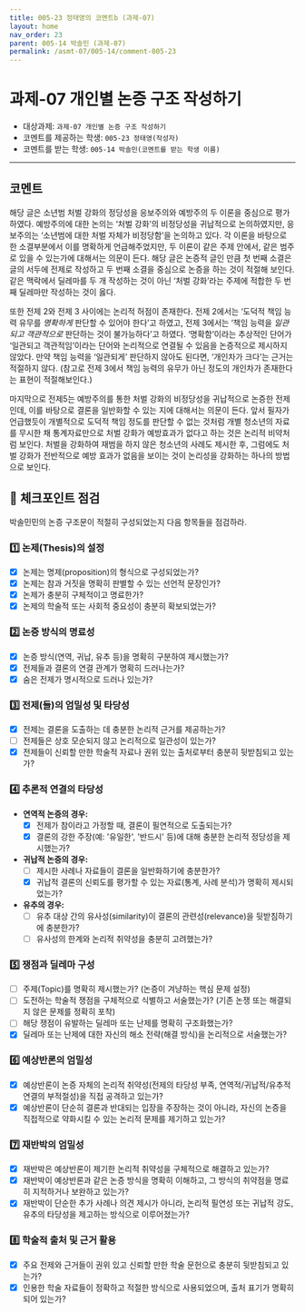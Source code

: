 ```yaml
---
title: 005-23 정태영의 코멘트b (과제-07) 
layout: home
nav_order: 23
parent: 005-14 박솔민 (과제-07)
permalink: /asmt-07/005-14/comment-005-23
---
```


# 과제-07 개인별 논증 구조 작성하기

- 대상과제: `과제-07 개인별 논증 구조 작성하기`
- 코멘트를 제공하는 학생: `005-23 정태영(작성자)` 
- 코멘트를 받는 학생: `005-14 박솔민(코멘트를 받는 학생 이름)` 

---

## 코멘트

해당 글은 소년범 처벌 강화의 정당성을 응보주의와 예방주의 두 이론을 중심으로 평가하였다. 예방주의에 대한 논의는 ‘처벌 강화’의 비정당성을 귀납적으로 논의하였지만, 응보주의는 ‘소년범에 대한 처벌 자체가 비정당함’을 논의하고 있다. 각 이론을 바탕으로 한 소결부분에서 이를 명확하게 언급해주었지만, 두 이론이 같은 주제 안에서, 같은 범주로 있을 수 있는가에 대해서는 의문이 든다. 해당 글은 논증적 글인 만큼 첫 번째 소결은 글의 서두에 전제로 작성하고 두 번째 소결을 중심으로 논증을 하는 것이 적절해 보인다. 같은 맥락에서 딜레마를 두 개 작성하는 것이 아닌 ‘처벌 강화’라는 주제에 적합한 두 번째 딜레마만 작성하는 것이 옳다. 

또한 전제 2와 전제 3 사이에는 논리적 허점이 존재한다. 전제 2에서는 ‘도덕적 책임 능력 유무를 *명확하게* 판단할 수 있어야 한다’고 하였고, 전제 3에서는 ‘책임 능력을 *일관되고 객관적으로* 판단하는 것이 불가능하다’고 하였다. ‘명확함’이라는 추상적인 단어가 ‘일관되고 객관적임’이라는 단어와 논리적으로 연결될 수 있음을 논증적으로 제시하지 않았다. 만약 책임 능력을 ‘일관되게’ 판단하지 않아도 된다면, ‘개인차가 크다’는 근거는 적절하지 않다. (참고로 전제 3에서 책임 능력의 유무가 아닌 정도의 개인차가 존재한다는 표현이 적절해보인다.)

마지막으로 전제5는 예방주의를 통한 처벌 강화의 비정당성을 귀납적으로 논증한 전제인데, 이를 바탕으로 결론을 일반화할 수 있는 지에 대해서는 의문이 든다. 앞서 필자가 언급했듯이 개별적으로 도덕적 책임 정도를 판단할 수 없는 것처럼 개별 청소년의 자료를 무시한 채 통계자료만으로 처벌 강화가 예방효과가 없다고 하는 것은 논리적 비약처럼 보인다. 처벌을 강화하여 재범을 하지 않은 청소년의 사례도 제시한 후, 그럼에도 처벌 강화가 전반적으로 예방 효과가 없음을 보이는 것이 논리성을 강화하는 하나의 방법으로 보인다.

## 📌 체크포인트 점검

박솔민민의 논증 구조문이 적절히 구성되었는지 다음 항목들을 점검하라.

### 1️⃣ **논제(Thesis)의 설정**
- [x] 논제는 명제(proposition)의 형식으로 구성되었는가?
- [x] 논제는 참과 거짓을 명확히 판별할 수 있는 선언적 문장인가?
- [x] 논제가 충분히 구체적이고 명료한가?
- [x] 논제의 학술적 또는 사회적 중요성이 충분히 확보되었는가?

### 2️⃣ **논증 방식의 명료성**
- [x] 논증 방식(연역, 귀납, 유추 등)을 명확히 구분하여 제시했는가?
- [x] 전제들과 결론의 연결 관계가 명확히 드러나는가?
- [x] 숨은 전제가 명시적으로 드러나 있는가?

### 3️⃣ **전제(들)의 엄밀성 및 타당성**
- [x] 전제는 결론을 도출하는 데 충분한 논리적 근거를 제공하는가?
- [ ] 전제들은 상호 모순되지 않고 논리적으로 일관성이 있는가?
- [x] 전제들이 신뢰할 만한 학술적 자료나 권위 있는 출처로부터 충분히 뒷받침되고 있는가?

### 4️⃣ **추론적 연결의 타당성**
- **연역적 논증의 경우:**
  - [x] 전제가 참이라고 가정할 때, 결론이 필연적으로 도출되는가?
  - [x] 결론의 강한 주장(예: '유일한', '반드시' 등)에 대해 충분한 논리적 정당성을 제시했는가?

- **귀납적 논증의 경우:**
  - [ ] 제시한 사례나 자료들이 결론을 일반화하기에 충분한가?
  - [x] 귀납적 결론의 신뢰도를 평가할 수 있는 자료(통계, 사례 분석)가 명확히 제시되었는가?

- **유추의 경우:**
  - [ ] 유추 대상 간의 유사성(similarity)이 결론의 관련성(relevance)을 뒷받침하기에 충분한가?
  - [ ] 유사성의 한계와 논리적 취약성을 충분히 고려했는가?

### 5️⃣ **쟁점과 딜레마 구성**
- [ ] 주제(Topic)를 명확히 제시했는가? (논증이 겨냥하는 핵심 문제 설정)
- [ ] 도전하는 학술적 쟁점을 구체적으로 식별하고 서술했는가? (기존 논쟁 또는 해결되지 않은 문제를 정확히 포착)
- [ ] 해당 쟁점이 유발하는 딜레마 또는 난제를 명확히 구조화했는가?
- [x] 딜레마 또는 난제에 대한 자신의 해소 전략(해결 방식)을 논리적으로 서술했는가?

### 6️⃣ **예상반론의 엄밀성**
- [x] 예상반론이 논증 자체의 논리적 취약성(전제의 타당성 부족, 연역적/귀납적/유추적 연결의 부적절성)을 직접 공격하고 있는가?
- [x] 예상반론이 단순히 결론과 반대되는 입장을 주장하는 것이 아니라, 자신의 논증을 직접적으로 약화시킬 수 있는 논리적 문제를 제기하고 있는가?

### 7️⃣ **재반박의 엄밀성**
- [x] 재반박은 예상반론이 제기한 논리적 취약성을 구체적으로 해결하고 있는가?
- [x] 재반박이 예상반론과 같은 논증 방식을 명확히 이해하고, 그 방식의 취약점을 명료히 지적하거나 보완하고 있는가?
- [x] 재반박이 단순한 추가 사례나 의견 제시가 아니라, 논리적 필연성 또는 귀납적 강도, 유추의 타당성을 제고하는 방식으로 이루어졌는가?

### 8️⃣ **학술적 출처 및 근거 활용**
- [x] 주요 전제와 근거들이 권위 있고 신뢰할 만한 학술 문헌으로 충분히 뒷받침되고 있는가?
- [x] 인용한 학술 자료들이 정확하고 적절한 방식으로 사용되었으며, 출처 표기가 명확히 되어 있는가?
